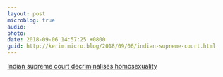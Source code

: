 ```yaml
---
layout: post
microblog: true
audio: 
photo: 
date: 2018-09-06 14:57:25 +0800
guid: http://kerim.micro.blog/2018/09/06/indian-supreme-court.html
---
```

[Indian supreme court decriminalises homosexuality](https://www.theguardian.com/world/2018/sep/06/indian-supreme-court-decriminalises-homosexuality?CMP=share_btn_tw)

